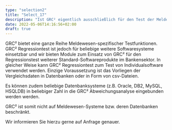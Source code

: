 ```yaml
---
type: "selection2"
title: "Select_17"
description: "Ist GRC² eigentlich ausschließlich für den Test der Meldesoftware geeignet ? Oder kann ich GRC² auch für den Test weiterer Softwaresysteme einsetzen (beispielsweise Kernbank- oder Treasury-Systeme) ?"
date: 2022-05-06T14:16:56+02:00
draft: true
---
```


GRC² bietet eine ganze Reihe Meldewesen-spezifischer Testfunktionen. GRC² Regressiontest ist jedoch für beliebige weitere Softwaresysteme einsetzbar und wir bieten Module zum Einsatz von GRC² für den Regressionstest weiterer Standard-Softwareprodukte im Bankensektor. In gleicher Weise kann GRC² Regressiontest zum Test von Individualsoftware verwendet werden. Einzige Voraussetzung ist das Vorliegen der Vergleichsdaten in Datenbanken oder in Form von csv-Dateien.

Es können zudem beliebige Datenbanksysteme (z.B. Oracle, DB2, MySQL, HSQLDB) in beliebiger Zahl in die GRC² Abweichungsanalyse eingebunden werden werden.

GRC² ist somit nicht auf Meldewesen-Systeme bzw. deren Datenbanken beschränkt.

Wir informieren Sie hierzu gerne auf Anfrage genauer.